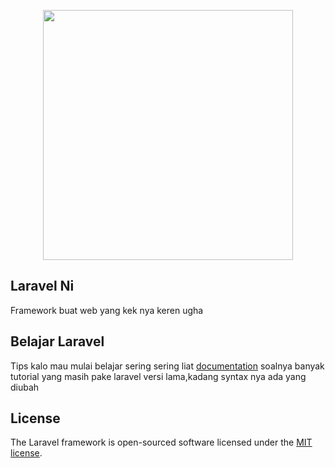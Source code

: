 <p align="center"><a href="https://laravel.com" target="_blank"><img src="https://raw.githubusercontent.com/laravel/art/master/logo-lockup/5%20SVG/2%20CMYK/1%20Full%20Color/laravel-logolockup-cmyk-red.svg" width="400"></a></p>


## Laravel Ni

Framework buat web yang kek nya keren ugha

## Belajar Laravel

Tips kalo mau mulai belajar sering sering liat [documentation](https://laravel.com/docs) soalnya banyak tutorial yang masih pake laravel versi lama,kadang syntax nya ada yang diubah

## License

The Laravel framework is open-sourced software licensed under the [MIT license](https://opensource.org/licenses/MIT).
